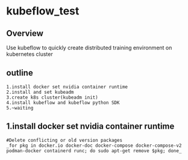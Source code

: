 # kubeflow_test
## Overview
Use kubeflow to quickly create distributed training environment on kubernetes cluster
## outline
```
1.install docker set nvidia container runtime
2.install and set kubeadm
3.create k8s cluster(kubeadm init)
4.install kubeflow and kubeflow python SDK
5.~waiting
```
## 1.install docker set nvidia container runtime
```
#Delete conflicting or old version packages
_for pkg in docker.io docker-doc docker-compose docker-compose-v2 podman-docker containerd runc; do sudo apt-get remove $pkg; done_
```
